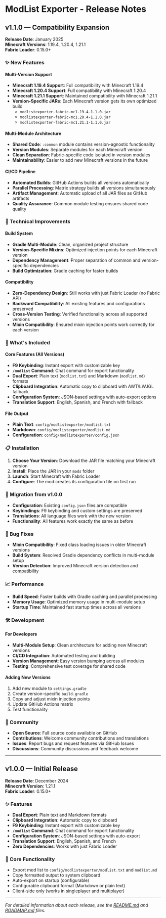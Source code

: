 # ModList Exporter - Release Notes

## v1.1.0 — Compatibility Expansion

**Release Date**: January 2025  
**Minecraft Versions**: 1.19.4, 1.20.4, 1.21.1  
**Fabric Loader**: 0.15.0+

### ✨ New Features

#### Multi-Version Support
- **Minecraft 1.19.4 Support**: Full compatibility with Minecraft 1.19.4
- **Minecraft 1.20.4 Support**: Full compatibility with Minecraft 1.20.4
- **Minecraft 1.21.1 Support**: Maintained compatibility with Minecraft 1.21.1
- **Version-Specific JARs**: Each Minecraft version gets its own optimized build
  - `modlistexporter-fabric-mc1.19.4-1.1.0.jar`
  - `modlistexporter-fabric-mc1.20.4-1.1.0.jar`
  - `modlistexporter-fabric-mc1.21.1-1.1.0.jar`

#### Multi-Module Architecture
- **Shared Code**: `:common` module contains version-agnostic functionality
- **Version Modules**: Separate modules for each Minecraft version
- **Clean Separation**: Fabric-specific code isolated in version modules
- **Maintainability**: Easier to add new Minecraft versions in the future

#### CI/CD Pipeline
- **Automated Builds**: GitHub Actions builds all versions automatically
- **Parallel Processing**: Matrix strategy builds all versions simultaneously
- **Artifact Management**: Automatic upload of all JAR files as GitHub artifacts
- **Quality Assurance**: Common module testing ensures shared code quality

### 🔧 Technical Improvements

#### Build System
- **Gradle Multi-Module**: Clean, organized project structure
- **Version-Specific Mixins**: Optimized injection points for each Minecraft version
- **Dependency Management**: Proper separation of common and version-specific dependencies
- **Build Optimization**: Gradle caching for faster builds

#### Compatibility
- **Zero-Dependency Design**: Still works with just Fabric Loader (no Fabric API)
- **Backward Compatibility**: All existing features and configurations preserved
- **Cross-Version Testing**: Verified functionality across all supported versions
- **Mixin Compatibility**: Ensured mixin injection points work correctly for each version

### 🎯 What's Included

#### Core Features (All Versions)
- **F9 Keybinding**: Instant export with customizable key
- **`/modlist` Command**: Chat command for export functionality
- **Dual Export**: Plain text (`modlist.txt`) and Markdown (`modlist.md`) formats
- **Clipboard Integration**: Automatic copy to clipboard with AWT/LWJGL fallback
- **Configuration System**: JSON-based settings with auto-export options
- **Translation Support**: English, Spanish, and French with fallback

#### File Output
- **Plain Text**: `config/modlistexporter/modlist.txt`
- **Markdown**: `config/modlistexporter/modlist.md`
- **Configuration**: `config/modlistexporter/config.json`

### 📋 Installation

1. **Choose Your Version**: Download the JAR file matching your Minecraft version
2. **Install**: Place the JAR in your `mods` folder
3. **Launch**: Start Minecraft with Fabric Loader
4. **Configure**: The mod creates its configuration file on first run

### 🔄 Migration from v1.0.0

- **Configuration**: Existing `config.json` files are compatible
- **Keybindings**: F9 keybinding and custom settings are preserved
- **Translations**: All language files work with the new version
- **Functionality**: All features work exactly the same as before

### 🐛 Bug Fixes

- **Mixin Compatibility**: Fixed class loading issues in older Minecraft versions
- **Build System**: Resolved Gradle dependency conflicts in multi-module setup
- **Version Detection**: Improved Minecraft version detection and compatibility

### 📈 Performance

- **Build Speed**: Faster builds with Gradle caching and parallel processing
- **Memory Usage**: Optimized memory usage in multi-module setup
- **Startup Time**: Maintained fast startup times across all versions

### 🛠️ Development

#### For Developers
- **Multi-Module Setup**: Clean architecture for adding new Minecraft versions
- **CI/CD Integration**: Automated testing and building
- **Version Management**: Easy version bumping across all modules
- **Testing**: Comprehensive test coverage for shared code

#### Adding New Versions
1. Add new module to `settings.gradle`
2. Create version-specific `build.gradle`
3. Copy and adjust mixin injection points
4. Update GitHub Actions matrix
5. Test functionality

### 🎉 Community

- **Open Source**: Full source code available on GitHub
- **Contributions**: Welcome community contributions and translations
- **Issues**: Report bugs and request features via GitHub Issues
- **Discussions**: Community discussions and feedback welcome

---

## v1.0.0 — Initial Release

**Release Date**: December 2024  
**Minecraft Version**: 1.21.1  
**Fabric Loader**: 0.15.0+

### ✨ Features

- **Dual Export**: Plain text and Markdown formats
- **Clipboard Integration**: Automatic copy to clipboard
- **F9 Keybinding**: Instant export with customizable key
- **`/modlist` Command**: Chat command for export functionality
- **Configuration System**: JSON-based settings with auto-export
- **Translation Support**: English, Spanish, and French
- **Zero Dependencies**: Works with just Fabric Loader

### 🎯 Core Functionality

- Export mod list to `config/modlistexporter/modlist.txt` and `modlist.md`
- Copy formatted output to system clipboard
- Auto-export on startup (configurable)
- Configurable clipboard format (Markdown or plain text)
- Client-side only (works in singleplayer and multiplayer)

---

*For detailed information about each release, see the [README.md](README.md) and [ROADMAP.md](ROADMAP.md) files.*
